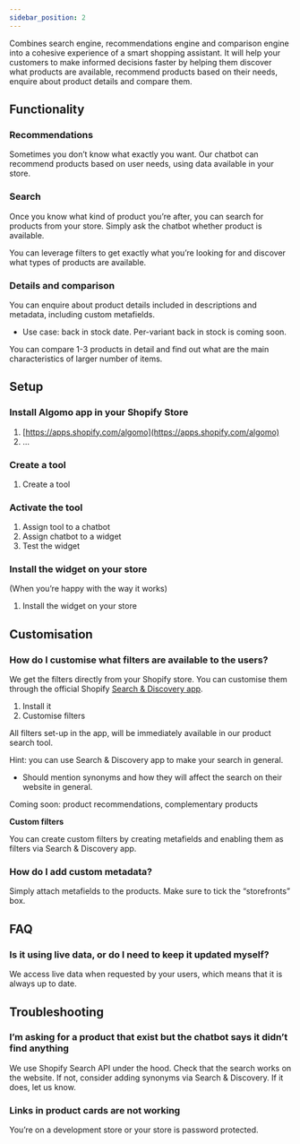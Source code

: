 ```yaml
---
sidebar_position: 2
---
```


Combines search engine, recommendations engine and comparison engine into a cohesive experience of a smart shopping assistant. It will help your customers to make informed decisions faster by helping them discover what products are available, recommend products based on their needs, enquire about product details and compare them.

## Functionality

### Recommendations

Sometimes you don’t know what exactly you want. Our chatbot can recommend products based on user needs, using data available in your store.

### Search

Once you know what kind of product you’re after, you can search for products from your store. Simply ask the chatbot whether product is available.

You can leverage filters to get exactly what you’re looking for and discover what types of products are available.

### Details and comparison

You can enquire about product details included in descriptions and metadata, including custom metafields.

- Use case: back in stock date. Per-variant back in stock is coming soon.

You can compare 1-3 products in detail and find out what are the main characteristics of larger number of items.

## Setup

### Install Algomo app in your Shopify Store

1. [https://apps.shopify.com/algomo](https://apps.shopify.com/algomo)
2. …

### Create a tool

1. Create a tool

### Activate the tool

1. Assign tool to a chatbot
2. Assign chatbot to a widget
3. Test the widget

### Install the widget on your store

(When you’re happy with the way it works)

1. Install the widget on your store

## Customisation

### How do I customise what filters are available to the users?

We get the filters directly from your Shopify store. You can customise them through the official Shopify [Search & Discovery app](https://apps.shopify.com/search-and-discovery).

1. Install it
2. Customise filters

All filters set-up in the app, will be immediately available in our product search tool.

Hint: you can use Search & Discovery app to make your search in general.

- Should mention synonyms and how they will affect the search on their website in general.

Coming soon: product recommendations, complementary products

**Custom filters**

You can create custom filters by creating metafields and enabling them as filters via Search & Discovery app.

### How do I add custom metadata?

Simply attach metafields to the products. Make sure to tick the “storefronts” box.

## FAQ

### Is it using live data, or do I need to keep it updated myself?

We access live data when requested by your users, which means that it is always up to date.

## Troubleshooting

### I’m asking for a product that exist but the chatbot says it didn’t find anything

We use Shopify Search API under the hood. Check that the search works on the website. If not, consider adding synonyms via Search & Discovery. If it does, let us know.

### Links in product cards are not working

You’re on a development store or your store is password protected.
